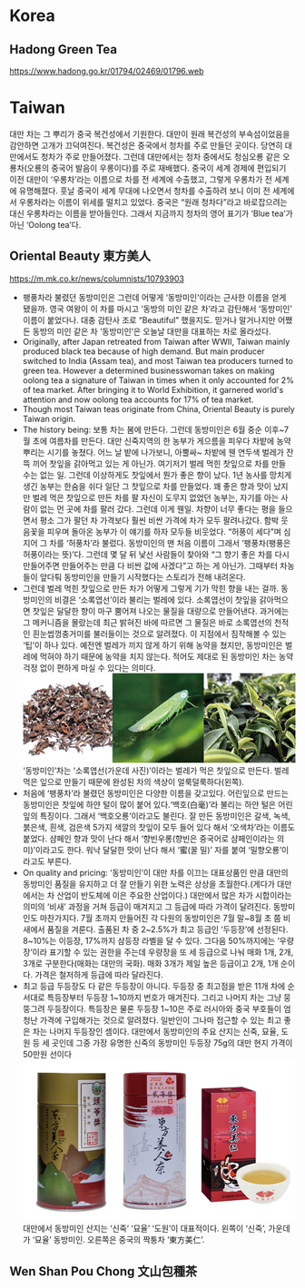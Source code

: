 # Korea
## Hadong Green Tea
https://www.hadong.go.kr/01794/02469/01796.web

# Taiwan
대만 차는 그 뿌리가 중국 복건성에서 기원한다. 대만이 원래 복건성의 부속섬이었음을 감안하면 고개가 끄덕여진다. 복건성은 중국에서 청차를 주로 만들던 곳이다. 당연히 대만에서도 청차가 주로 만들어졌다. 그런데 대만에서는 청차 중에서도 청심오룡 같은 오룡차(오룡의 중국어 발음이 우롱이다)를 주로 재배했다. 중국이 세계 경제에 편입되기 이전 대만이 ‘우롱차’라는 이름으로 차를 전 세계에 수출했고, 그렇게 우롱차가 전 세계에 유명해졌다. 훗날 중국이 세계 무대에 나오면서 청차를 수출하려 보니 이미 전 세계에서 우롱차라는 이름이 위세를 떨치고 있었다. 중국은 “원래 청차다”라고 바로잡으려는 대신 우롱차라는 이름을 받아들인다. 그래서 지금까지 청차의 영어 표기가 ‘Blue tea’가 아닌 ‘Oolong tea’다.
## Oriental Beauty 東方美人
https://m.mk.co.kr/news/columnists/10793903
- 팽풍차라 불렸던 동방미인은 그런데 어떻게 ‘동방미인’이라는 근사한 이름을 얻게 됐을까. 영국 여왕이 이 차를 마시고 ‘동방의 미인 같은 차’라고 감탄해서 ‘동방미인’ 이름이 붙었다나. 대충 감탄사 조로 “Beautiful” 했을지도. 믿거나 말거나지만 어쨌든 동방의 미인 같은 차 ‘동방미인’은 오늘날 대만을 대표하는 차로 올라섰다.
- Originally, after Japan retreated from Taiwan after WWII, Taiwan mainly produced black tea because of high demand. But main producer switched to India (Assam tea), and most Taiwan tea producers turned to green tea. However a determined businesswoman takes on making oolong tea a signature of Taiwan in times when it only accounted for 2% of tea market. After bringing it to World Exhibition, it garnered world's attention and now oolong tea accounts for 17% of tea market.
- Though most Taiwan teas originate from China, Oriental Beauty is purely Taiwan origin.
- The history being: 보통 차는 봄에 만든다. 그런데 동방미인은 6월 중순 이후~7월 초에 여름차를 만든다. 대만 신죽지역의 한 농부가 게으름을 피우다 차밭에 농약 뿌리는 시기를 놓쳤다. 어느 날 밭에 나가보니, 아뿔싸~ 차밭에 웬 연두색 벌레가 잔뜩 끼어 찻잎을 갉아먹고 있는 게 아닌가. 여기저기 벌레 먹힌 찻잎으로 차를 만들 수는 없는 일. 그런데 이상하게도 찻잎에서 뭔가 좋은 향이 났다. 1년 농사를 망치게 생긴 농부는 한숨을 쉬다 일단 그 찻잎으로 차를 만들었다. 꽤 좋은 향과 맛이 났지만 벌레 먹은 찻잎으로 만든 차를 팔 자신이 도무지 없었던 농부는, 자기를 아는 사람이 없는 먼 곳에 차를 팔러 갔다. 그런데 이게 웬일. 차향이 너무 좋다는 평을 들으면서 평소 그가 팔던 차 가격보다 훨씬 비싼 가격에 차가 모두 팔려나갔다. 함박 웃음꽃을 피우며 돌아온 농부가 이 얘기를 하자 모두들 비웃었다. “허풍이 세다”며 심지어 그 차를 ‘허풍차’라 불렀다. 동방미인의 맨 처음 이름이 그래서 ‘팽풍차(팽풍은 허풍이라는 뜻)’다. 그런데 몇 달 뒤 낯선 사람들이 찾아와 “그 향기 좋은 차를 다시 만들어주면 만들어주는 만큼 다 비싼 값에 사겠다”고 하는 게 아닌가. 그때부터 차농들이 앞다퉈 동방미인을 만들기 시작했다는 스토리가 전해 내려온다.
- 그런데 벌레 먹힌 찻잎으로 만든 차가 어떻게 그렇게 기가 막힌 향을 내는 걸까. 동방미인의 비결은 ‘소록엽선’이라 불리는 벌레에 있다. 소록엽선이 찻잎을 갉아먹으면 찻잎은 달달한 향이 마구 뿜어져 나오는 물질을 대량으로 만들어낸다. 과거에는 그 메커니즘을 몰랐는데 최근 밝혀진 바에 따르면 그 물질은 바로 소록엽선의 천적인 흰눈썹껑충거미를 불러들이는 것으로 알려졌다. 이 지점에서 짐작해볼 수 있는 ‘팁’이 하나 있다. 예전엔 벌레가 끼지 않게 하기 위해 농약을 쳤지만, 동방미인은 벌레에 먹혀야 하기 때문에 농약을 치지 않는다. 적어도 제대로 된 동방미인 차는 농약 걱정 없이 편하게 마실 수 있다는 의미다. 
![Oriental Beauty is made by tea leaves eaten by bugs](resources/news-p.v1.20230726.aa3ac2715f01476e9e6830b127d87ac8_P1.jpg)
‘동방미인’차는 ‘소록엽선(가운데 사진)’이라는 벌레가 먹은 찻잎으로 만든다. 벌레 먹은 잎으로 만들기 때문에 완성된 차의 색상이 얼룩덜룩하다(왼쪽).
- 처음에 ‘팽풍차’라 불렸던 동방미인은 다양한 이름을 갖고있다. 어린잎으로 만드는 동방미인은 찻잎에 하얀 털이 많이 붙어 있다.‘백호(白毫)’라 불리는 하얀 털은 어린잎의 특징이다. 그래서 ‘백호오룡’이라고도 불린다. 잘 만든 동방미인은 갈색, 녹색, 붉은색, 흰색, 검은색 5가지 색깔의 찻잎이 모두 들어 있다 해서 ‘오색차’라는 이름도 붙었다. 샴페인 향과 맛이 난다 해서 ‘향빈우롱(향빈은 중국어로 샴페인이라는 의미)’이라고도 한다. 워낙 달달한 맛이 난다 해서 ‘蜜(꿀 밀)’ 자를 붙여 ‘밀향오룡’이라고도 부른다.
- On quality and pricing: ‘동방미인’이 대만 차를 이끄는 대표상품인 만큼 대만의 동방미인 품질을 유지하고 더 잘 만들기 위한 노력은 상상을 초월한다.(게다가 대만에서는 차 산업이 반도체에 이은 주요한 산업이다.) 대만에서 많은 차가 시합이라는 의미의 ‘비새’ 과정을 거쳐 등급이 매겨지고 그 등급에 따라 가격이 달려진다. 동방미인도 마찬가지다. 7월 초까지 만들어진 각 다원의 동방미인은 7월 말~8월 초 쯤 비새에서 품질을 겨룬다. 출품된 차 중 2~2.5%가 최고 등급인 ‘두등장’에 선정된다. 8~10%는 이등장, 17%까지 삼등장 라벨을 달 수 있다. 그다음 50%까지에는 ‘우량장’이라 표기할 수 있는 권한을 주는데 우량장을 또 세 등급으로 나눠 매화 1개, 2개, 3개로 구분한다(매화는 대만의 국화). 매화 3개가 제일 높은 등급이고 2개, 1개 순이다. 가격은 철저하게 등급에 따라 달라진다.
- 최고 등급 두등장도 다 같은 두등장이 아니다. 두등장 중 최고점을 받은 11개 차에 순서대로 특등장부터 두등장 1~10까지 번호가 매겨진다. 그리고 나머지 차는 그냥 뭉뚱그려 두등장이다. 특등장은 물론 두등장 1~10은 주로 러시아와 중국 부호들이 엄청난 가격에 구입해가는 것으로 알려졌다. 일반인이 그나마 접근할 수 있는 최고 좋은 차는 나머지 두등장인 셈이다. 대만에서 동방미인의 주요 산지는 신죽, 묘율, 도원 등 세 곳인데 그중 가장 유명한 신죽의 동방미인 두등장 75g의 대만 현지 가격이 50만원 선이다
![Some Oriental Beauty products](resources/news-p.v1.20230726.9814f34baee443a0b40880d6636f00d1_P1.jpg)
대만에서 동방미인 산지는 ‘신죽’ ‘묘율’ ‘도원’이 대표적이다. 왼쪽이 ‘신죽’, 가운데가 ‘묘율’ 동방미인. 오른쪽은 중국의 짝퉁차 ‘東方美仁’.
## Wen Shan Pou Chong 文山包種茶
